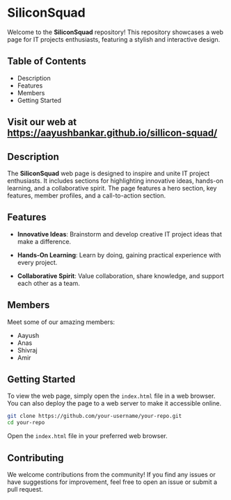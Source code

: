 
# SiliconSquad 

Welcome to the **SiliconSquad** repository! This repository showcases a web page for IT projects enthusiasts, featuring a stylish and interactive design.

## Table of Contents
- Description
- Features
- Members
- Getting Started


## Visit our web at https://aayushbankar.github.io/sillicon-squad/

## Description

The **SiliconSquad** web page is designed to inspire and unite IT project enthusiasts. It includes sections for highlighting innovative ideas, hands-on learning, and a collaborative spirit. The page features a hero section, key features, member profiles, and a call-to-action section.

## Features

- **Innovative Ideas**: Brainstorm and develop creative IT project ideas that make a difference.

- **Hands-On Learning**: Learn by doing, gaining practical experience with every project.

- **Collaborative Spirit**: Value collaboration, share knowledge, and support each other as a team.

## Members

Meet some of our amazing members:

- Aayush 
- Anas 
- Shivraj 
- Amir

## Getting Started

To view the web page, simply open the `index.html` file in a web browser. You can also deploy the page to a web server to make it accessible online.

```bash
git clone https://github.com/your-username/your-repo.git
cd your-repo
```

Open the `index.html` file in your preferred web browser.

## Contributing

We welcome contributions from the community! If you find any issues or have suggestions for improvement, feel free to open an issue or submit a pull request.


```
